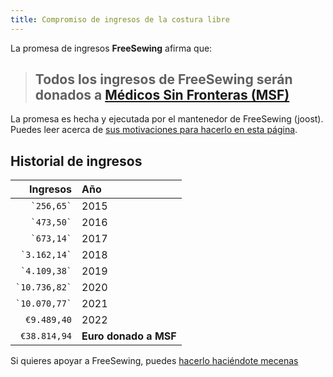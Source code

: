 ```yaml
---
title: Compromiso de ingresos de la costura libre
---
```


La promesa de ingresos **FreeSewing** afirma que:

> ## Todos los ingresos de FreeSewing serán donados a [Médicos Sin Fronteras (MSF)](http://www.msf.org/)

La promesa es hecha y ejecutada por el mantenedor de FreeSewing (joost). Puedes leer acerca de [sus motivaciones para hacerlo en esta página](/docs/various/pledge/motivation/).

## Historial de ingresos

|          Ingresos | Año                                     |
| -----------------:|:--------------------------------------- |
|    `` `256,65` `` | 2015                                    |
|    `` `473,50` `` | 2016                                    |
|    `` `673,14` `` | 2017                                    |
|  `` `3.162,14` `` | 2018                                    |
|  `` `4.109,38` `` | 2019                                    |
| `` `10.736,82` `` | 2020                                    |
| `` `10.070,77` `` | 2021                                    |
|       `€9.489,40` | 2022                                    |
|      `€38.814,94` | ********Euro donado a MSF******** |

<Tip>

Si quieres apoyar a FreeSewing, puedes [hacerlo haciéndote mecenas](/patrons/join/)

</Tip>
